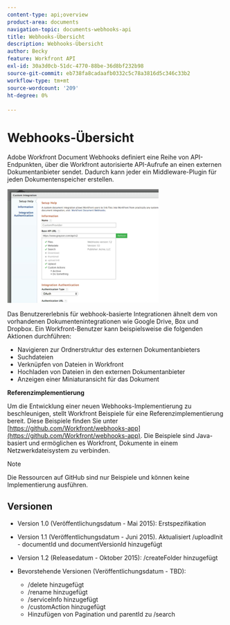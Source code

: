 ```yaml
---
content-type: api;overview
product-area: documents
navigation-topic: documents-webhooks-api
title: Webhooks-Übersicht
description: Webhooks-Übersicht
author: Becky
feature: Workfront API
exl-id: 30a3d0cb-51dc-4770-88be-36d8bf232b98
source-git-commit: eb738fa8cadaafb0332c5c78a3816d5c346c33b2
workflow-type: tm+mt
source-wordcount: '209'
ht-degree: 0%

---
```



# Webhooks-Übersicht

Adobe Workfront Document Webhooks definiert eine Reihe von API-Endpunkten, über die Workfront autorisierte API-Aufrufe an einen externen Dokumentanbieter sendet. Dadurch kann jeder ein Middleware-Plugin für jeden Dokumentenspeicher erstellen.

![](assets/mceclip0-350x262.png)

Das Benutzererlebnis für webhook-basierte Integrationen ähnelt dem von vorhandenen Dokumentenintegrationen wie Google Drive, Box und Dropbox. Ein Workfront-Benutzer kann beispielsweise die folgenden Aktionen durchführen:

* Navigieren zur Ordnerstruktur des externen Dokumentanbieters
* Suchdateien
* Verknüpfen von Dateien in Workfront
* Hochladen von Dateien in den externen Dokumentanbieter
* Anzeigen einer Miniaturansicht für das Dokument

**Referenzimplementierung**

Um die Entwicklung einer neuen Webhooks-Implementierung zu beschleunigen, stellt Workfront Beispiele für eine Referenzimplementierung bereit. Diese Beispiele finden Sie unter [https://github.com/Workfront/webhooks-app](https://github.com/Workfront/webhooks-app). Die Beispiele sind Java-basiert und ermöglichen es Workfront, Dokumente in einem Netzwerkdateisystem zu verbinden. 

>[!NOTE]
>
>Die Ressourcen auf GitHub sind nur Beispiele und können keine Implementierung ausführen.

## Versionen

* Version 1.0 (Veröffentlichungsdatum - Mai 2015): Erstspezifikation

* Version 1.1 (Veröffentlichungsdatum - Juni 2015). Aktualisiert /uploadInit - documentId und documentVersionId hinzugefügt

* Version 1.2 (Releasedatum - Oktober 2015): /createFolder hinzugefügt

* Bevorstehende Versionen (Veröffentlichungsdatum - TBD):

   * /delete hinzugefügt
   * /rename hinzugefügt
   * /serviceInfo hinzugefügt
   * /customAction hinzugefügt
   * Hinzufügen von Pagination und parentId zu /search
